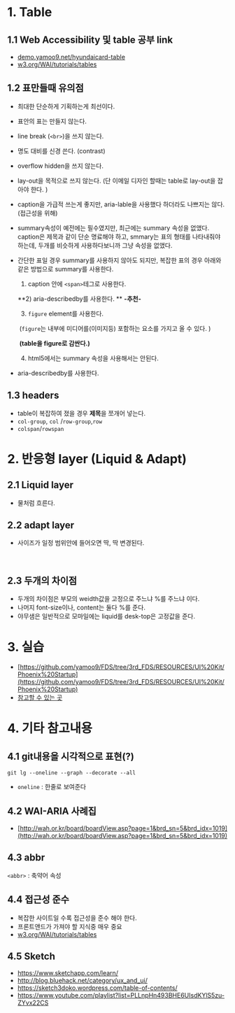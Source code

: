 # 1. Table

## 1.1 Web Accessibility 및 table 공부 link 

- [demo.yamoo9.net/hyundaicard-table](http://demo.yamoo9.net/hyundaicard-table/)
- [w3.org/WAI/tutorials/tables](https://www.w3.org/WAI/tutorials/tables/)



## 1.2 표만들때 유의점

- 최대한 단순하게 기획하는게 최선이다. 

- 표안의 표는 만들지 않는다. 

- line break (``<br>``)을 쓰지 않는다. 

- 명도 대비를 신경 쓴다. (contrast)

- overflow hidden을 쓰지 않는다. 

- lay-out을 목적으로 쓰지 않는다. (단 이메일 디자인 할때는 table로 lay-out을 잡아야 한다. )

- caption을 가급적 쓰는게 좋지만, aria-lable을 사용했다 하더라도 나쁘지는 않다. (접근성을 위해)

- summary속성이 예전에는 필수였지만, 최근에는 summary 속성을 없앴다. caption은 제목과 같이 단순 명료해야 하고, smmary는 표의 형태를 나타내줘야 하는데, 두개를 비슷하게 사용하다보니까 그냥 속성을 없앴다.

- 간단한 표일 경우 summary를 사용하지 않아도 되지만, 복잡한 표의 경우 아래와 같은 방법으로 summary를 사용한다. 

  1) caption 안에 `<span>`테그로 사용한다.

  **2) aria-describedby를 사용한다. ** **-추천-**

  3) `figure` element를 사용한다. 

  ​	 (`figure`는 내부에 미디어를(이미지등) 포함하는 요소를 가지고 올 수  있다. )

  ​	**(table을 figure로 감싼다.)**

  4) html5에서는 summary 속성을 사용해서는 안된다. 

- aria-describedby를 사용한다. 



## 1.3 headers

- table이 복잡하여 졌을 경우 **제목**을 쪼개어 넣는다. 
- `col-group`, `col` /`row-group`,`row` 
- `colspan`/`rowspan`



# 2. 반응형 layer (Liquid & Adapt)

## 2.1 Liquid layer

- 물처럼 흐른다.



## 2.2 adapt layer

- 사이즈가 일정 범위안에 들어오면 딱, 딱 변경된다. 

  ​

## 2.3 두개의 차이점

- 두개의 차이점은 부모의 weidth값을 고정으로 주느냐 %를 주느냐 이다. 
- 나머지 font-size이나, content는 둘다 %를 준다. 
- 야무샘은 일반적으로 모마일에는 liquid를 desk-top은 고정값을 준다. 





# 3. 실습

- [https://github.com/yamoo9/FDS/tree/3rd_FDS/RESOURCES/UI%20Kit/Phoenix%20Startup](https://github.com/yamoo9/FDS/tree/3rd_FDS/RESOURCES/UI%20Kit/Phoenix%20Startup)
- [참고할 수 있는 곳](http://demo.yamoo9.net/phoenix/)





# 4. 기타 참고내용

## 4.1 git내용을 시각적으로 표현(?)

````
git lg --oneline --graph --decorate --all
````

- `oneline` : 한줄로 보여준다



## 4.2 WAI-ARIA 사례집 

- [http://wah.or.kr/board/boardView.asp?page=1&brd_sn=5&brd_idx=1019](http://wah.or.kr/board/boardView.asp?page=1&brd_sn=5&brd_idx=1019)



## 4.3 abbr

`<abbr>` : 축약어 속성



## 4.4 접근성 준수

- 복잡한 사이트일 수록 접근성을 준수 해야 한다. 
- 프론트앤드가 가져야 할 지식중 매우 중요
- [w3.org/WAI/tutorials/tables](https://www.w3.org/WAI/tutorials/tables/)



## 4.5 Sketch

- https://www.sketchapp.com/learn/
- http://blog.bluehack.net/category/ux_and_ui/
- https://sketch3doko.wordpress.com/table-of-contents/
- https://www.youtube.com/playlist?list=PLLnpHn493BHE6UIsdKYlS5zu-ZYvx22CS